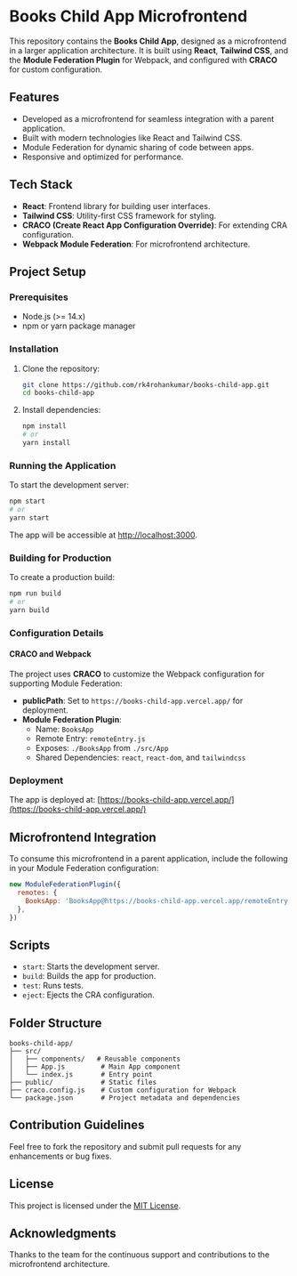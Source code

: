 # Books Child App Microfrontend

This repository contains the **Books Child App**, designed as a microfrontend in a larger application architecture. It is built using **React**, **Tailwind CSS**, and the **Module Federation Plugin** for Webpack, and configured with **CRACO** for custom configuration.

## Features
- Developed as a microfrontend for seamless integration with a parent application.
- Built with modern technologies like React and Tailwind CSS.
- Module Federation for dynamic sharing of code between apps.
- Responsive and optimized for performance.

## Tech Stack
- **React**: Frontend library for building user interfaces.
- **Tailwind CSS**: Utility-first CSS framework for styling.
- **CRACO (Create React App Configuration Override)**: For extending CRA configuration.
- **Webpack Module Federation**: For microfrontend architecture.

## Project Setup

### Prerequisites
- Node.js (>= 14.x)
- npm or yarn package manager

### Installation
1. Clone the repository:
   ```bash
   git clone https://github.com/rk4rohankumar/books-child-app.git
   cd books-child-app
   ```

2. Install dependencies:
   ```bash
   npm install
   # or
   yarn install
   ```

### Running the Application
To start the development server:
```bash
npm start
# or
yarn start
```
The app will be accessible at [http://localhost:3000](http://localhost:3000).

### Building for Production
To create a production build:
```bash
npm run build
# or
yarn build
```

### Configuration Details
#### CRACO and Webpack
The project uses **CRACO** to customize the Webpack configuration for supporting Module Federation:
- **publicPath**: Set to `https://books-child-app.vercel.app/` for deployment.
- **Module Federation Plugin**:
  - Name: `BooksApp`
  - Remote Entry: `remoteEntry.js`
  - Exposes: `./BooksApp` from `./src/App`
  - Shared Dependencies: `react`, `react-dom`, and `tailwindcss`

### Deployment
The app is deployed at: [https://books-child-app.vercel.app/](https://books-child-app.vercel.app/)

## Microfrontend Integration
To consume this microfrontend in a parent application, include the following in your Module Federation configuration:
```javascript
new ModuleFederationPlugin({
  remotes: {
    BooksApp: 'BooksApp@https://books-child-app.vercel.app/remoteEntry.js',
  },
})
```

## Scripts
- `start`: Starts the development server.
- `build`: Builds the app for production.
- `test`: Runs tests.
- `eject`: Ejects the CRA configuration.

## Folder Structure
```
books-child-app/
├── src/
│   ├── components/   # Reusable components
│   ├── App.js         # Main App component
│   └── index.js       # Entry point
├── public/            # Static files
├── craco.config.js    # Custom configuration for Webpack
└── package.json       # Project metadata and dependencies
```

## Contribution Guidelines
Feel free to fork the repository and submit pull requests for any enhancements or bug fixes.

## License
This project is licensed under the [MIT License](LICENSE).

## Acknowledgments
Thanks to the team for the continuous support and contributions to the microfrontend architecture.

